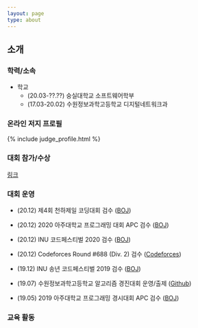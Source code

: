 ```yaml
---
layout: page
type: about
---
```


## 소개

### 학력/소속
* 학교
  * (20.03-??.??) 숭실대학교 소프트웨어학부
  * (17.03-20.02) 수원정보과학고등학교 디지털네트워크과

### 온라인 저지 프로필
{% include judge_profile.html %}

### 대회 참가/수상
[링크](/about/award/)

### 대회 운영
* (20.12) 제4회 천하제일 코딩대회 검수 ([BOJ](https://www.acmicpc.net/contest/view/581))

* (20.12) 2020 아주대학교 프로그래밍 대회 APC 검수 ([BOJ](https://www.acmicpc.net/contest/view/569))

* (20.12) INU 코드페스티벌 2020 검수 ([BOJ](https://www.acmicpc.net/contest/view/572))

* (20.12) Codeforces Round #688 (Div. 2) 검수 ([Codeforces](https://codeforces.com/blog/entry/85151))

* (19.12) INU 송년 코드페스티벌 2019 검수 ([BOJ](https://www.acmicpc.net/contest/view/496))

* (19.07) 수원정보과학고등학교 알고리즘 경진대회 운영/출제 ([Github](https://github.com/JooDdae/SWJB-CPC))

* (19.05) 2019 아주대학교 프로그래밍 경시대회 APC 검수 ([BOJ](https://www.acmicpc.net/contest/view/411))

  

### 교육 활동